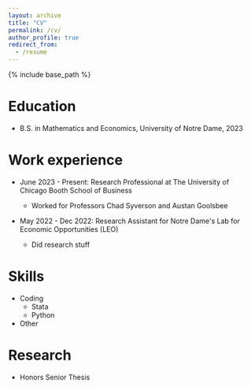 ```yaml
---
layout: archive
title: "CV"
permalink: /cv/
author_profile: true
redirect_from:
  - /resume
---
```


{% include base_path %}

Education
======
* B.S. in Mathematics and Economics, University of Notre Dame, 2023

Work experience
======
* June 2023 - Present: Research Professional at The University of Chicago Booth School of Business
  * Worked for Professors Chad Syverson and Austan Goolsbee
  
* May 2022 - Dec 2022: Research Assistant for Notre Dame's Lab for Economic Opportunities (LEO)
  * Did research stuff
  
Skills
======
* Coding
  * Stata
  * Python
* Other

Research
======
* Honors Senior Thesis 



